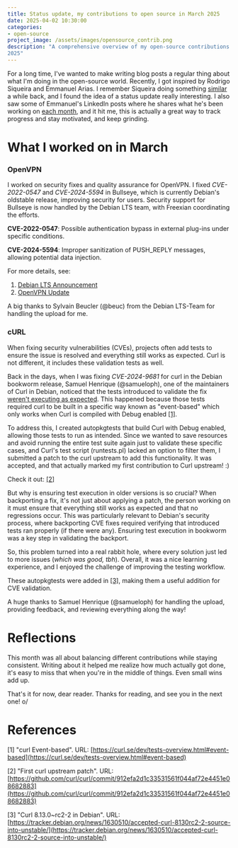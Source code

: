 ```yaml
---
title: Status update, my contributions to open source in March 2025
date: 2025-04-02 10:30:00
categories:
- open-source
project_image: /assets/images/opensource_contrib.png
description: "A comprehensive overview of my open-source contributions in March
2025"
---
```


For a long time, I've wanted to make writing blog posts a regular thing about
what I'm doing in the open-source world. Recently, I got inspired by Rodrigo
Siqueira and Emmanuel Arias. I remember Siqueira doing something
[similar](https://siqueira.tech/) a while back, and I found the idea of a
status update really interesting. I also saw some of Emmanuel's LinkedIn posts
where he shares what he's been working on [each month](https://eamanu.com/),
and it hit me, this is actually a great way to track progress and stay
motivated, and keep grinding.

# What I worked on in March

### OpenVPN

I worked on security fixes and quality assurance for OpenVPN. I fixed
*CVE-2022-0547* and *CVE-2024-5594* in Bullseye, which is currently Debian's
oldstable release, improving security for users. Security support for Bullseye
is now handled by the Debian LTS team, with Freexian coordinating the efforts.

**CVE-2022-0547**: Possible authentication bypass in external plug-ins under
specific conditions.

**CVE-2024-5594**: Improper sanitization of PUSH_REPLY messages, allowing
potential data injection.

For more details, see:
1. [Debian LTS Announcement](https://lists.debian.org/debian-lts-announce/2025/03/msg00005.html)
2. [OpenVPN Update](https://tracker.debian.org/news/1625617/accepted-openvpn-251-3deb11u1-source-into-oldstable-security/)

A big thanks to Sylvain Beucler (@beuc) from the Debian LTS-Team for handling
the upload for me.

### cURL

When fixing security vulnerabilities (CVEs), projects often add tests to ensure
the issue is resolved and everything still works as expected. Curl is not
different, it includes these validation tests as well.

Back in the days, when I was fixing *CVE-2024-9681* for curl in the Debian
bookworm release, Samuel Henrique (@samueloph), one of the maintainers of Curl
in Debian, noticed that the tests introduced to validate the fix [weren't
executing as
expected](https://salsa.debian.org/debian/curl/-/merge_requests/37#note_547058).
This happened because those tests required curl to be built in a specific way
known as "event-based" which only works when Curl is compiled with Debug
enabled [[1]](#ref1).

To address this, I created autopkgtests that build Curl with Debug enabled,
allowing those tests to run as intended. Since we wanted to save resources and
avoid running the entire test suite again just to validate these specific
cases, and Curl's test script (runtests.pl) lacked an option to filter them, I
submitted a patch to the curl upstream to add this functionality. It was
accepted, and that actually marked my first contribution to Curl upstream! :)

Check it out: [[2]](#ref2)

But why is ensuring test execution in older versions is so crucial? When
backporting a fix, it's not just about applying a patch, the person working on
it must ensure that everything still works as expected and that no regressions
occur. This was particularly relevant to Debian's security process, where
backporting CVE fixes required verifying that introduced tests ran properly (if
there were any). Ensuring test execution in bookworm was a key step in
validating the backport.

So, this problem turned into a real rabbit hole, where every solution just led
to more issues (*which was good, tbh*). Overall, it was a nice learning
experience, and I enjoyed the challenge of improving the testing workflow. 

These autopkgtests were added in [[3]](#ref3), making them a useful addition
for CVE validation.

A huge thanks to Samuel Henrique (@samueloph) for handling the upload,
providing feedback, and reviewing everything along the way!

# Reflections

This month was all about balancing different contributions while staying
consistent. Writing about it helped me realize how much actually got done, it's
easy to miss that when you're in the middle of things. Even small wins add up.

That's it for now, dear reader. Thanks for reading, and see you in the next one! o/

# References

<a id="ref1"></a>
[1] "curl Event-based". URL: [https://curl.se/dev/tests-overview.html#event-based](https://curl.se/dev/tests-overview.html#event-based)

<a id="ref2"></a>
[2] "First curl upstream patch". URL: [https://github.com/curl/curl/commit/912efa2d1c33531561f044af72e4451e08682883](https://github.com/curl/curl/commit/912efa2d1c33531561f044af72e4451e08682883) 

<a id="ref3"></a>
[3] "Curl 8.13.0~rc2-2 in Debian". URL: [https://tracker.debian.org/news/1630510/accepted-curl-8130rc2-2-source-into-unstable/](https://tracker.debian.org/news/1630510/accepted-curl-8130rc2-2-source-into-unstable/)
